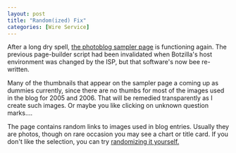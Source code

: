 ```yaml
---
layout: post
title: "Random(ized) Fix"
categories: [Wire Service]
---
```

After a long dry spell, <a href="http://www.botzilla.com/photo/botzpix/">the photoblog sampler page</a> is functioning again. The previous page-builder script had been invalidated when Botzilla's host environment was changed by the ISP, but that software's now bee re-written.

Many of the thumbnails that appear on the sampler page a coming up as dummies currently, since there are no thumbs for most of the images used in the blog for 2005 and 2006. That will be remedied transparently as I create such images. Or maybe you like clicking on unknown question marks....

The page contains random links to images used in blog entries. Usually they are photos, though on rare occasion you may see a chart or title card. If you don't like the selection, you can try <a href="http://www.botzilla.com/cgi-bin/buildJournalPages.pl">randomizing it yourself.</a>

<!--more-->


